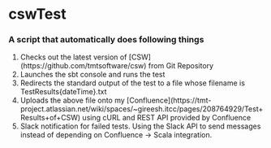 # cswTest
<h3>A script that automatically does following things</h3>
<ol>
  <li>Checks out the latest version of [CSW](https://github.com/tmtsoftware/csw) from Git Repository</li>
  <li>Launches the sbt console and runs the test</li>
  <li>Redirects the standard output of the test to a file whose filename is TestResults{dateTime}.txt</li>
  <li>Uploads the above file onto my [Confluence](https://tmt-project.atlassian.net/wiki/spaces/~gireesh.itcc/pages/208764929/Test+Results+of+CSW) using cURL and REST API provided by Confluence</li>
  <li>Slack notification for failed tests. Using the Slack API to send messages instead of depending on Confluence → Scala  integration.</li>
</ol>
